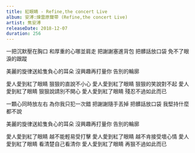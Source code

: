 ```yaml
---
title: 紅眼睛 - Refine,the concert Live
album: 安溥:煉雲原聲帶 (Refine,the concert Live)
artist: 焦安溥
releaseDate: 2018-12-07
duration: 256
---
```

一把沉默壓在胸口
和厚重的心哪並肩走
把謝謝塞進背包
把髒話放口袋
免不了眼淚的跟蹤

美麗的旋律送給隻負心的耳朵
沒興趣再打量你
告別的輪廓

愛人愛到紅了眼睛
狠狠的直說不小心
愛人愛到紅了眼睛
狠狠的笑說對不起
愛人愛到紅了眼睛
狠狠說請別不開心
愛人愛到紅了眼睛
殘忍不過如此而已

一顆心同時放左右
為你我只犯一次錯
把謝謝隨手丟掉
把髒話放口袋
我堅持什麼都不說

美麗的旋律送給隻負心的耳朵
沒興趣再打量你
告別的輪廓

愛人愛到紅了眼睛
越不能輕易受打擊
愛人愛到紅了眼睛
越不肯接受壞心情
愛人愛到紅了眼睛
看清楚自己看清你
愛人愛到紅了眼睛
再狠不過如此而已